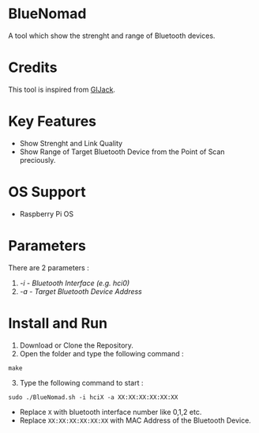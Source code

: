 # BlueNomad
A tool which show the strenght and range of Bluetooth devices.

# Credits
This tool is inspired from [GIJack](https://github.com/GIJack/BlueRanger).

# Key Features
- Show Strenght and Link Quality
- Show Range of Target Bluetooth Device from the Point of Scan preciously.

# OS Support
- Raspberry Pi OS

# Parameters
There are 2 parameters :
1. *-i - Bluetooth Interface (e.g. hci0)*
2. *-a - Target Bluetooth Device Address*

# Install and Run
1. Download or Clone the Repository.
2. Open the folder and type the following command :

```
make
```
3. Type the following command to start :
```
sudo ./BlueNomad.sh -i hciX -a XX:XX:XX:XX:XX:XX
```
- Replace `X` with bluetooth interface number like 0,1,2 etc.
- Replace `XX:XX:XX:XX:XX:XX` with MAC Address of the Bluetooth Device.

